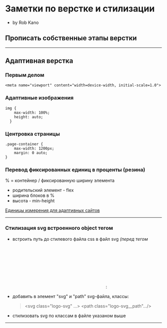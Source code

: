 # Заметки по верстке и стилизации
* by Rob Kano

## Прописать собственные этапы верстки

---
## Адаптивная верстка

### Первым делом
~~~
<meta name="viewport" content="width=device-width, initial-scale=1.0">
~~~

### Адаптивные изображения
~~~~~~
img {
    max-width: 100%;
    height: auto;
  }
~~~~~~

### Центровка страницы
~~~
.page-container {
    max-width: 1200px;
    margin: 0 auto;
}
~~~

### Перевод фиксированных единиц в проценты (резина)
% = контейнер / фиксированную ширину элемента
* родительский элемент - flex
* ширина блоков в %
* высота - min-height

[Единицы измерения для адаптивных сайтов](https://toster.ru/q/332041#answer_840202)

---
### Стилизация svg встроенного object тегом
* встроить путь до стилевого файла css в файл svg *(перед тегом <svg>)*:
    ><?xml-stylesheet type="text/css" href="../path/to/your.css"?>
* добавить в элемент "svg" и "path" svg-файла, классы:
    ><svg class="logo-svg" ...>
    ><path class="logo-svg__path".../>
* стилизовать svg по классам в файле указаном выше

---

